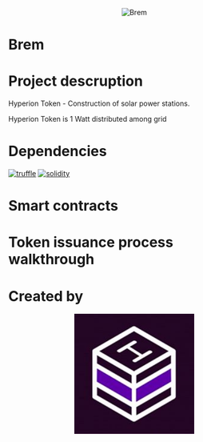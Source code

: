<p align="center">
  <img width="240" height ="240"  alt="Brem" src = "./assets/Hyperion.jpg">
</p>

# Brem

# Project descruption 
Hyperion Token - Сonstruction of solar power stations.

Hyperion Token  is 1 Watt distributed among grid

# Dependencies 
[![truffle](https://img.shields.io/badge/truffle-v3.4.11-orange.svg)](https://truffle.readthedocs.io/en/latest/)
[![solidity](https://img.shields.io/badge/solidity-docs-red.svg)](http://solidity.readthedocs.io/en/develop/types.html)

# Smart contracts

# Token issuance process walkthrough

# Created by 
<p align="center">
  <img width="240" height ="240" alt="Hashlab" src = "./assets/Hashlab.jpg">
</p>
